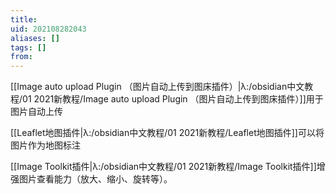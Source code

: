 ```yaml
---
title: 
uid: 202108282043
aliases: []
tags: []
from: 
---
```

[[Image auto upload Plugin （图片自动上传到图床插件）|λ:/obsidian中文教程/01 2021新教程/Image auto upload Plugin （图片自动上传到图床插件）]]用于图片自动上传

[[Leaflet地图插件|λ:/obsidian中文教程/01 2021新教程/Leaflet地图插件]]可以将图片作为地图标注

[[Image Toolkit插件|λ:/obsidian中文教程/01 2021新教程/Image Toolkit插件]]增强图片查看能力（放大、缩小、旋转等）。
